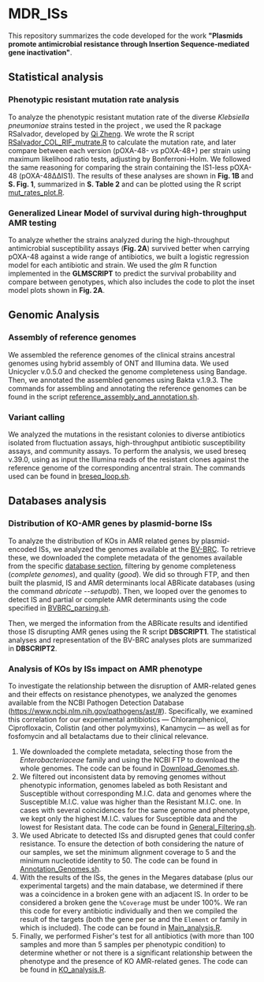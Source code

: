 # MDR_ISs

This repository summarizes the code developed for the work **"Plasmids promote antimicrobial resistance through Insertion Sequence-mediated gene inactivation"**.

## Statistical analysis

### Phenotypic resistant mutation rate analysis

To analyze the phenotypic resistant mutation rate of the diverse *Klebsiella pneumoniae* strains tested in the project , we used the R package RSalvador, developed by [Qi Zheng](https://academic.oup.com/g3journal/article/7/12/3849/6027424). We wrote the R script [RSalvador_COL_RIF_mutrate.R](https://github.com/jorgEVOplasmids/MDR_ISs/blob/main/Statistical_analysis/Mut_rate_analysis/RSalvador_COL_RIF_mutrate.R) to calculate the mutation rate, and later compare between each version (pOXA-48- *vs* pOXA-48+) per strain using maximum likelihood ratio tests, adjusting by Bonferroni-Holm. We followed the same reasoning for comparing the strain containing the IS1-less pOXA-48 (pOXA-48ΔΔIS1). The results of these analyses are shown in **Fig. 1B** and **S. Fig. 1**, summarized in **S. Table 2** and can be plotted using the R script [mut_rates_plot.R](https://github.com/jorgEVOplasmids/MDR_ISs/blob/main/Statistical_analysis/Mut_rate_analysis/mut_rates_plot.R).

### Generalized Linear Model of survival during high-throughput AMR testing

To analyze whether the strains analyzed during the high-throughput antimicrobial susceptibility assays (**Fig. 2A**) survived better when carrying pOXA-48 against a wide range of antibiotics, we built a logistic regression model for each antibiotic and strain. We used the *glm* R function implemented in the **GLMSCRIPT** to predict the survival probability and compare between genotypes, which also includes the code to plot the inset model plots shown in **Fig. 2A**.

## Genomic Analysis

### Assembly of reference genomes

We assembled the reference genomes of the clinical strains ancestral genomes using hybrid assembly of ONT and Illumina data. We used Unicycler v.0.5.0 and checked the genome completeness using Bandage. Then, we annotated the assembled genomes using Bakta v.1.9.3. The commands for assembling and annotating the reference genomes can be found in the script [reference_assembly_and_annotation.sh](https://github.com/jorgEVOplasmids/MDR_ISs/blob/main/Genome_Analysis/reference_assembly_and_annotation.sh).

### Variant calling

We analyzed the mutations in the resistant colonies to diverse antibiotics isolated from fluctuation assays, high-throughput antibiotic susceptibility assays, and community assays. To perform the analysis, we used breseq v.39.0, using as input the Illumina reads of the resistant clones against the reference genome of the corresponding ancentral strain. The commands used can be found in [breseq_loop.sh](https://github.com/jorgEVOplasmids/MDR_ISs/blob/main/Genome_Analysis/breseq_loop.sh).

## Databases analysis

### Distribution of KO-AMR genes by plasmid-borne ISs

To analyze the distribution of KOs in AMR related genes by plasmid-encoded ISs, we analyzed the genomes available at the [BV-BRC](https://www.bv-brc.org/). To retrieve these, we downloaded the complete metadata of the genomes available from the specific [database section](https://www.bv-brc.org/view/Bacteria/2#view_tab=genomes), filtering by genome completeness (*complete genomes*), and quality (*good*). We did so through FTP, and then built the plasmid, IS and AMR determinants local ABRicate databases (using the command *abricate --setupdb*). Then, we looped over the genomes to detect IS and partial or complete AMR determinants using the code specified in [BVBRC_parsing.sh](https://github.com/jorgEVOplasmids/MDR_ISs/blob/main/Databases_analysis/AMR_determinant_distribution/BVBRC_parsing.sh).

Then, we merged the information from the ABRicate results and identified those IS disrupting AMR genes using the R script **DBSCRIPT1**. The statistical analyses and representation of the BV-BRC analyses plots are summarized in **DBSCRIPT2**.

### Analysis of KOs by ISs impact on AMR phenotype
To investigate the relationship between the disruption of AMR-related genes and their effects on resistance phenotypes, we analyzed the genomes available from the NCBI Pathogen Detection Database (https://www.ncbi.nlm.nih.gov/pathogens/ast/#). Specifically, we examined this correlation for our experimental antibiotics — Chloramphenicol, Ciprofloxacin, Colistin (and other polymyxins), Kanamycin — as well as for fosfomycin and all betalactams due to their clinical relevance.

1. We downloaded the complete metadata, selecting those from the *Enterobacteriaceae* family and using the NCBI FTP to download the whole genomes. The code can be found in [Download_Genomes.sh](https://github.com/jorgEVOplasmids/MDR_ISs/blob/main/Databases_analysis/KO_impact_Phenotypic_AMR/Download_Genomes.sh).
2. We filtered out inconsistent data by removing genomes without phenotypic information, genomes labeled as both Resistant and Susceptible without corresponding M.I.C. data and genomes where the Susceptible M.I.C. value was higher than the Resistant M.I.C. one. In cases with several coincidences for the same genome and phenotype, we kept only the highest M.I.C. values for Susceptible data and the lowest for Resistant data. The code can be found in [General_Filtering.sh](https://github.com/jorgEVOplasmids/MDR_ISs/blob/main/Databases_analysis/KO_impact_Phenotypic_AMR/General_Filtering.sh).
3. We used Abricate to detected ISs and disrupted genes that could confer resistance. To ensure the detection of both considering the nature of our samples, we set the minimum alignment coverage to 5 and the minimum nucleotide identity to 50. The code can be found in [Annotation_Genomes.sh](https://github.com/jorgEVOplasmids/MDR_ISs/blob/main/Databases_analysis/KO_impact_Phenotypic_AMR/Annotation_Genomes.sh).
4. With the results of the ISs, the genes in the Megares database (plus our experimental targets) and the main database, we determined if there was a coincidence in a broken gene with an adjacent IS. In order to be considered a broken gene the `%Coverage` must be under 100%.  We ran this code for every antibiotic individually and then we compiled the result of the targets (both the gene per se and the `Element` or family in which is included). The code can be found in [Main_analysis.R](https://github.com/jorgEVOplasmids/MDR_ISs/blob/main/Databases_analysis/KO_impact_Phenotypic_AMR/Main_Analysis.R).
5. Finally, we performed Fisher's test for all antibiotics (with more than 100 samples and more than 5 samples per phenotypic condition) to determine whether or not there is a significant relationship between the phenotype and the presence of KO AMR-related genes. The code can be found in [KO_analysis.R](https://github.com/jorgEVOplasmids/MDR_ISs/blob/main/Databases_analysis/KO_impact_Phenotypic_AMR/KO_analysis.R).

